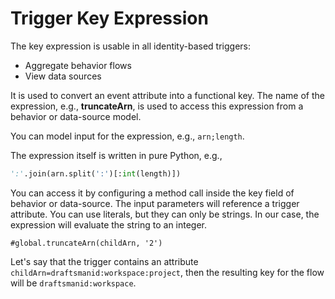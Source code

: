 # Trigger Key Expression

The key expression is usable in all identity-based triggers:

- Aggregate behavior flows
- View data sources

It is used to convert an event attribute into a functional key. The name of the expression, e.g., **truncateArn**, is used to access this expression from a behavior or data-source model.

You can model input for the expression, e.g., `arn;length`.

The expression itself is written in pure Python, e.g.,
```python
':'.join(arn.split(':')[:int(length)])
```

You can access it by configuring a method call inside the key field of behavior or data-source. The input parameters will reference a trigger attribute. You can use literals, but they can only be strings. In our case, the expression will evaluate the string to an integer.
```plaintext
#global.truncateArn(childArn, '2')
```

Let's say that the trigger contains an attribute `childArn=draftsmanid:workspace:project`, then the resulting key for the flow will be `draftsmanid:workspace`.